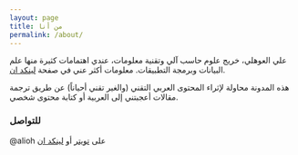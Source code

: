 ```yaml
---
layout: page
title: من أنا
permalink: /about/
---
```


علي العوهلي، خريج علوم حاسب آلي وتقنية معلومات، عندي اهتمامات كثيرة منها علم البيانات وبرمجة التطبيقات.
معلومات أكثر عني في صفحة [لينكد ان](https://www.linkedin.com/in/AliOh/).  

هذه المدونة محاولة لإثراء المحتوى العربي التقني (والغير تقني أحياناً) عن طريق ترجمة مقالات أعجبتني إلى العربية أو كتابة محتوى شخصي.


### للتواصل
@alioh على [تويتر](https://twitter.com/alioh) أو [لينكد ان](https://www.linkedin.com/in/AliOh/) 
